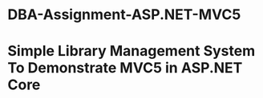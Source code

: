 # DBA-Assignment-ASP.NET-MVC5
# Simple Library Management System To Demonstrate MVC5 in ASP.NET Core
